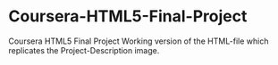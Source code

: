 # Coursera-HTML5-Final-Project
Coursera HTML5 Final Project
Working version of the HTML-file which replicates the Project-Description image.
